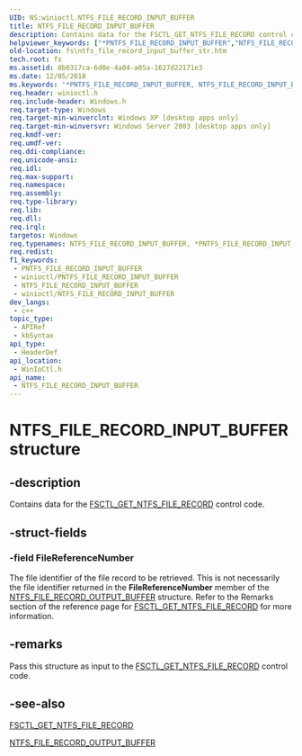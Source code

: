 ```yaml
---
UID: NS:winioctl.NTFS_FILE_RECORD_INPUT_BUFFER
title: NTFS_FILE_RECORD_INPUT_BUFFER
description: Contains data for the FSCTL_GET_NTFS_FILE_RECORD control code.
helpviewer_keywords: ["*PNTFS_FILE_RECORD_INPUT_BUFFER","NTFS_FILE_RECORD_INPUT_BUFFER","NTFS_FILE_RECORD_INPUT_BUFFER structure [Files]","PNTFS_FILE_RECORD_INPUT_BUFFER","PNTFS_FILE_RECORD_INPUT_BUFFER structure pointer [Files]","_win32_ntfs_file_record_input_buffer_str","base.ntfs_file_record_input_buffer_str","fs.ntfs_file_record_input_buffer_str","winioctl/NTFS_FILE_RECORD_INPUT_BUFFER","winioctl/PNTFS_FILE_RECORD_INPUT_BUFFER"]
old-location: fs\ntfs_file_record_input_buffer_str.htm
tech.root: fs
ms.assetid: 8b0317ca-6d0e-4a04-a05a-1627d22171e3
ms.date: 12/05/2018
ms.keywords: '*PNTFS_FILE_RECORD_INPUT_BUFFER, NTFS_FILE_RECORD_INPUT_BUFFER, NTFS_FILE_RECORD_INPUT_BUFFER structure [Files], PNTFS_FILE_RECORD_INPUT_BUFFER, PNTFS_FILE_RECORD_INPUT_BUFFER structure pointer [Files], _win32_ntfs_file_record_input_buffer_str, base.ntfs_file_record_input_buffer_str, fs.ntfs_file_record_input_buffer_str, winioctl/NTFS_FILE_RECORD_INPUT_BUFFER, winioctl/PNTFS_FILE_RECORD_INPUT_BUFFER'
req.header: winioctl.h
req.include-header: Windows.h
req.target-type: Windows
req.target-min-winverclnt: Windows XP [desktop apps only]
req.target-min-winversvr: Windows Server 2003 [desktop apps only]
req.kmdf-ver: 
req.umdf-ver: 
req.ddi-compliance: 
req.unicode-ansi: 
req.idl: 
req.max-support: 
req.namespace: 
req.assembly: 
req.type-library: 
req.lib: 
req.dll: 
req.irql: 
targetos: Windows
req.typenames: NTFS_FILE_RECORD_INPUT_BUFFER, *PNTFS_FILE_RECORD_INPUT_BUFFER
req.redist: 
f1_keywords:
 - PNTFS_FILE_RECORD_INPUT_BUFFER
 - winioctl/PNTFS_FILE_RECORD_INPUT_BUFFER
 - NTFS_FILE_RECORD_INPUT_BUFFER
 - winioctl/NTFS_FILE_RECORD_INPUT_BUFFER
dev_langs:
 - c++
topic_type:
 - APIRef
 - kbSyntax
api_type:
 - HeaderDef
api_location:
 - WinIoCtl.h
api_name:
 - NTFS_FILE_RECORD_INPUT_BUFFER
---
```


# NTFS_FILE_RECORD_INPUT_BUFFER structure


## -description

Contains data for the 
<a href="/windows/desktop/api/winioctl/ni-winioctl-fsctl_get_ntfs_file_record">FSCTL_GET_NTFS_FILE_RECORD</a> control code.

## -struct-fields

### -field FileReferenceNumber

The file identifier of the file record to be retrieved. This is not necessarily the file identifier returned in the <b>FileReferenceNumber</b> member of the 
<a href="/windows/desktop/api/winioctl/ns-winioctl-ntfs_file_record_output_buffer">NTFS_FILE_RECORD_OUTPUT_BUFFER</a> structure. Refer to the Remarks section of the reference page for 
<a href="/windows/desktop/api/winioctl/ni-winioctl-fsctl_get_ntfs_file_record">FSCTL_GET_NTFS_FILE_RECORD</a> for more information.

## -remarks

Pass this structure as input to the 
<a href="/windows/desktop/api/winioctl/ni-winioctl-fsctl_get_ntfs_file_record">FSCTL_GET_NTFS_FILE_RECORD</a> control code.

## -see-also

<a href="/windows/desktop/api/winioctl/ni-winioctl-fsctl_get_ntfs_file_record">FSCTL_GET_NTFS_FILE_RECORD</a>



<a href="/windows/desktop/api/winioctl/ns-winioctl-ntfs_file_record_output_buffer">NTFS_FILE_RECORD_OUTPUT_BUFFER</a>


